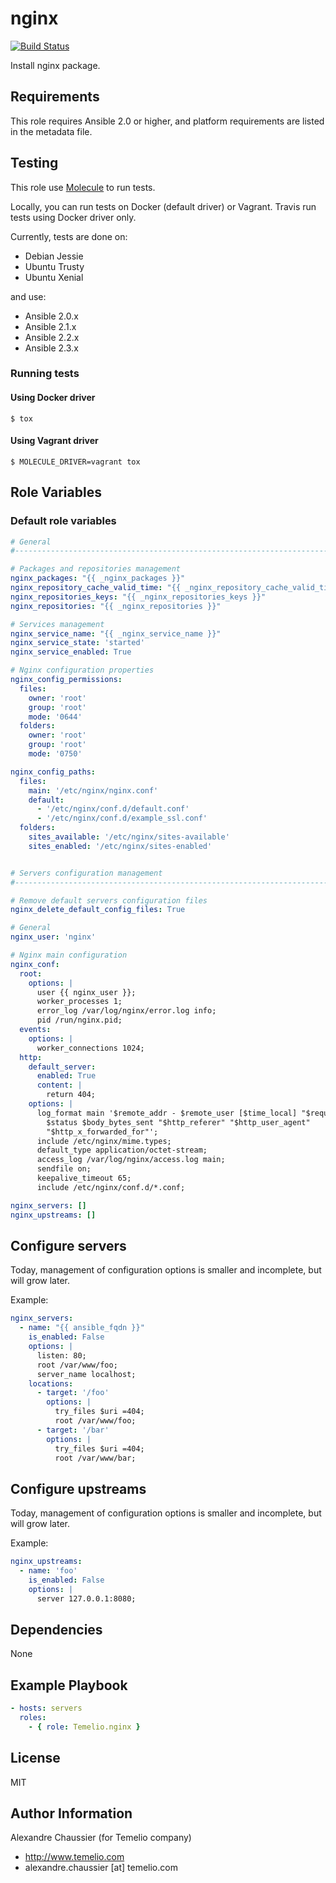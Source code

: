 # nginx

[![Build Status](https://travis-ci.org/Temelio/ansible-role-nginx.svg?branch=master)](https://travis-ci.org/Temelio/ansible-role-nginx)

Install nginx package.

## Requirements

This role requires Ansible 2.0 or higher,
and platform requirements are listed in the metadata file.

## Testing

This role use [Molecule](https://github.com/metacloud/molecule/) to run tests.

Locally, you can run tests on Docker (default driver) or Vagrant.
Travis run tests using Docker driver only.

Currently, tests are done on:
- Debian Jessie
- Ubuntu Trusty
- Ubuntu Xenial

and use:
- Ansible 2.0.x
- Ansible 2.1.x
- Ansible 2.2.x
- Ansible 2.3.x

### Running tests

#### Using Docker driver

```
$ tox
```

#### Using Vagrant driver

```
$ MOLECULE_DRIVER=vagrant tox
```

## Role Variables

### Default role variables

```yaml
# General
#------------------------------------------------------------------------------

# Packages and repositories management
nginx_packages: "{{ _nginx_packages }}"
nginx_repository_cache_valid_time: "{{ _nginx_repository_cache_valid_time }}"
nginx_repositories_keys: "{{ _nginx_repositories_keys }}"
nginx_repositories: "{{ _nginx_repositories }}"

# Services management
nginx_service_name: "{{ _nginx_service_name }}"
nginx_service_state: 'started'
nginx_service_enabled: True

# Nginx configuration properties
nginx_config_permissions:
  files:
    owner: 'root'
    group: 'root'
    mode: '0644'
  folders:
    owner: 'root'
    group: 'root'
    mode: '0750'

nginx_config_paths:
  files:
    main: '/etc/nginx/nginx.conf'
    default:
      - '/etc/nginx/conf.d/default.conf'
      - '/etc/nginx/conf.d/example_ssl.conf'
  folders:
    sites_available: '/etc/nginx/sites-available'
    sites_enabled: '/etc/nginx/sites-enabled'


# Servers configuration management
#------------------------------------------------------------------------------

# Remove default servers configuration files
nginx_delete_default_config_files: True

# General
nginx_user: 'nginx'

# Nginx main configuration
nginx_conf:
  root:
    options: |
      user {{ nginx_user }};
      worker_processes 1;
      error_log /var/log/nginx/error.log info;
      pid /run/nginx.pid;
  events:
    options: |
      worker_connections 1024;
  http:
    default_server:
      enabled: True
      content: |
        return 404;
    options: |
      log_format main '$remote_addr - $remote_user [$time_local] "$request"
        $status $body_bytes_sent "$http_referer" "$http_user_agent"
        "$http_x_forwarded_for"';
      include /etc/nginx/mime.types;
      default_type application/octet-stream;
      access_log /var/log/nginx/access.log main;
      sendfile on;
      keepalive_timeout 65;
      include /etc/nginx/conf.d/*.conf;

nginx_servers: []
nginx_upstreams: []
```

## Configure servers

Today, management of configuration options is smaller and incomplete, but will grow later.

Example:
```yaml
nginx_servers:
  - name: "{{ ansible_fqdn }}"
    is_enabled: False
    options: |
      listen: 80;
      root /var/www/foo;
      server_name localhost;
    locations:
      - target: '/foo'
        options: |
          try_files $uri =404;
          root /var/www/foo;
      - target: '/bar'
        options: |
          try_files $uri =404;
          root /var/www/bar;
```

## Configure upstreams

Today, management of configuration options is smaller and incomplete, but will grow later.

Example:
```yaml
nginx_upstreams:
  - name: 'foo'
    is_enabled: False
    options: |
      server 127.0.0.1:8080;
```

## Dependencies

None

## Example Playbook

```yaml
- hosts: servers
  roles:
    - { role: Temelio.nginx }
```

## License

MIT

## Author Information

Alexandre Chaussier (for Temelio company)
- http://www.temelio.com
- alexandre.chaussier [at] temelio.com
